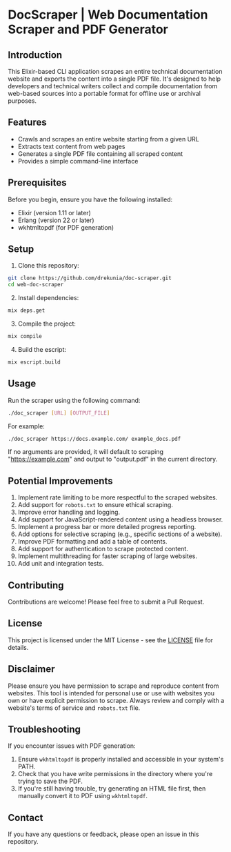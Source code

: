 # DocScraper | Web Documentation Scraper and PDF Generator

## Introduction

This Elixir-based CLI application scrapes an entire technical documentation website and exports the content into a single PDF file. It's designed to help developers and technical writers collect and compile documentation from web-based sources into a portable format for offline use or archival purposes.

## Features

- Crawls and scrapes an entire website starting from a given URL
- Extracts text content from web pages
- Generates a single PDF file containing all scraped content
- Provides a simple command-line interface

## Prerequisites

Before you begin, ensure you have the following installed:

- Elixir (version 1.11 or later)
- Erlang (version 22 or later)
- wkhtmltopdf (for PDF generation)

## Setup

1. Clone this repository:

```bash
git clone https://github.com/drekunia/doc-scraper.git
cd web-doc-scraper
```

2. Install dependencies:

```bash
mix deps.get
```

3. Compile the project:

```bash
mix compile
```

4. Build the escript:

```bash
mix escript.build
```

## Usage

Run the scraper using the following command:

```bash
./doc_scraper [URL] [OUTPUT_FILE]
```

For example:

```bash
./doc_scraper https://docs.example.com/ example_docs.pdf
```

If no arguments are provided, it will default to scraping "<https://example.com>" and output to "output.pdf" in the current directory.

## Potential Improvements

1. Implement rate limiting to be more respectful to the scraped websites.
2. Add support for `robots.txt` to ensure ethical scraping.
3. Improve error handling and logging.
4. Add support for JavaScript-rendered content using a headless browser.
5. Implement a progress bar or more detailed progress reporting.
6. Add options for selective scraping (e.g., specific sections of a website).
7. Improve PDF formatting and add a table of contents.
8. Add support for authentication to scrape protected content.
9. Implement multithreading for faster scraping of large websites.
10. Add unit and integration tests.

## Contributing

Contributions are welcome! Please feel free to submit a Pull Request.

## License

This project is licensed under the MIT License - see the [LICENSE](LICENSE) file for details.

## Disclaimer

Please ensure you have permission to scrape and reproduce content from websites. This tool is intended for personal use or use with websites you own or have explicit permission to scrape. Always review and comply with a website's terms of service and `robots.txt` file.

## Troubleshooting

If you encounter issues with PDF generation:

1. Ensure `wkhtmltopdf` is properly installed and accessible in your system's PATH.
2. Check that you have write permissions in the directory where you're trying to save the PDF.
3. If you're still having trouble, try generating an HTML file first, then manually convert it to PDF using `wkhtmltopdf`.

## Contact

If you have any questions or feedback, please open an issue in this repository.
